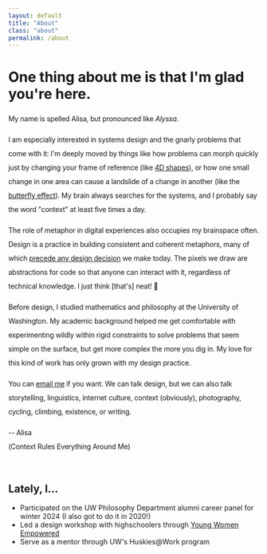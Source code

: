 ```yaml
---
layout: default
title: "About"
class: "about"
permalink: /about
---
```


<h1 class="small">One thing about me is that I'm glad you're here.</h1>

My name is spelled Alisa, but pronounced like <i>Alyssa</i>. 

I am especially interested in systems design and the gnarly problems that come with it: I'm deeply moved by things like how problems can morph quickly just by changing your frame of reference (like [4D shapes](https://4dtoys.com/)), or how one small change in one area can cause a landslide of a change in another (like the [butterfly effect](https://en.wikipedia.org/wiki/Butterfly_effect)). My brain always searches for the systems, and I probably say the word "context" at least five times a day.

The role of metaphor in digital experiences also occupies my brainspace often. Design is a practice in building consistent and coherent metaphors, many of which [precede any design decision](https://maggieappleton.com/metaphors-web) we make today. The pixels we draw are abstractions for code so that anyone can interact with it, regardless of technical knowledge. I just think [that's] neat! 🥔

Before design, I studied mathematics and philosophy at the University of Washington. My academic background helped me get comfortable with experimenting wildly within rigid constraints to solve problems that seem simple on the surface, but get more complex the more you dig in. My love for this kind of work has only grown with my design practice.

You can [email me](mailto:hi@alisabacon.com) if you want. We can talk design, but we can also talk storytelling, linguistics, internet culture, context (obviously), photography, cycling, climbing, existence, or writing.

-- Alisa<br>(Context Rules Everything Around Me)
<br><br>

## Lately, I...

- Participated on the UW Philosophy Department alumni career panel for winter 2024 (I also got to do it in 2020!)
- Led a design workshop with highschoolers through [Young Women Empowered](https://youngwomenempowered.org/)
- Serve as a mentor through UW's Huskies@Work program

<style>
    @media screen and (min-width: 820px) {
        main {
            max-width: 680px;
        }
    }

    p {
    letter-spacing: -.25px;
    line-height: 1.75rem;
  }
</style>